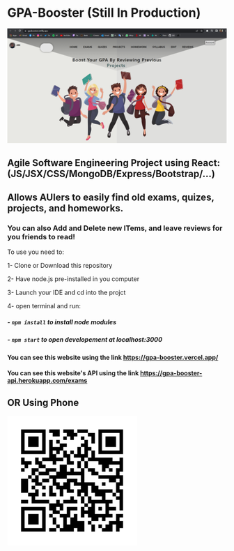 # GPA-Booster (Still In Production)

![](./public/images/gpabooster.PNG)

## Agile Software Engineering Project using React: (JS/JSX/CSS/MongoDB/Express/Bootstrap/...)

## Allows AUIers to easily find old exams, quizes, projects, and homeworks.

### You can also Add and Delete new ITems, and leave reviews for you friends to read!

To use you need to:

1- Clone or Download this repository

2- Have node.js pre-installed in you computer

3- Launch your IDE and cd into the projct

4- open terminal and run:

##### - `npm install` to install node modules

##### - `npm start` to open developement at localhost:3000

#### You can see this website using the link https://gpa-booster.vercel.app/

#### You can see this website's API using the link https://gpa-booster-api.herokuapp.com/exams

## OR Using Phone

![](./public/images/QRcode.PNG)
